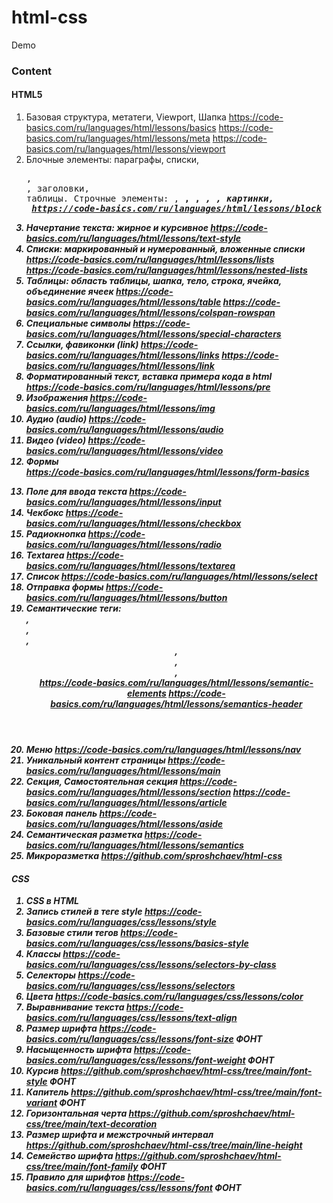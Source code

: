 # html-css
Demo

### Content

#### HTML5
1. Базовая структура, метатеги, Viewport, Шапка https://code-basics.com/ru/languages/html/lessons/basics https://code-basics.com/ru/languages/html/lessons/meta https://code-basics.com/ru/languages/html/lessons/viewport  
2. Блочные элементы: параграфы, списки, <pre>, <div>, заголовки, таблицы. Строчные элементы: <a>, <b>, <strong>, <i>, <em>, картинки, <span> https://code-basics.com/ru/languages/html/lessons/block
3. Начертание текста: жирное и курсивное https://code-basics.com/ru/languages/html/lessons/text-style 
4. Списки: маркированный и нумерованный, вложенные списки https://code-basics.com/ru/languages/html/lessons/lists https://code-basics.com/ru/languages/html/lessons/nested-lists 
5. Таблицы: область таблицы, шапка, тело, строка, ячейка, объединение ячеек https://code-basics.com/ru/languages/html/lessons/table https://code-basics.com/ru/languages/html/lessons/colspan-rowspan  
6. Специальные символы https://code-basics.com/ru/languages/html/lessons/special-characters
7. Ссылки, фавиконки (link) https://code-basics.com/ru/languages/html/lessons/links https://code-basics.com/ru/languages/html/lessons/link 
8. Форматированный текст, вставка примера кода в html https://code-basics.com/ru/languages/html/lessons/pre
9.  Изображения https://code-basics.com/ru/languages/html/lessons/img
10. Аудио (audio) https://code-basics.com/ru/languages/html/lessons/audio
11. Видео (video) https://code-basics.com/ru/languages/html/lessons/video
12. Формы <form> https://code-basics.com/ru/languages/html/lessons/form-basics 
13. Поле для ввода текста https://code-basics.com/ru/languages/html/lessons/input
14. Чекбокс https://code-basics.com/ru/languages/html/lessons/checkbox
15. Радиокнопка https://code-basics.com/ru/languages/html/lessons/radio
16. Textarea https://code-basics.com/ru/languages/html/lessons/textarea
17. Список https://code-basics.com/ru/languages/html/lessons/select
18. Отправка формы https://code-basics.com/ru/languages/html/lessons/button
19. Семантические теги: <article>, <aside>, <footer>, <header>, <main>, <nav>, <section> https://code-basics.com/ru/languages/html/lessons/semantic-elements https://code-basics.com/ru/languages/html/lessons/semantics-header  
20. Меню https://code-basics.com/ru/languages/html/lessons/nav
21. Уникальный контент страницы https://code-basics.com/ru/languages/html/lessons/main
22. Секция, Самостоятельная секция https://code-basics.com/ru/languages/html/lessons/section https://code-basics.com/ru/languages/html/lessons/article
23. Боковая панель https://code-basics.com/ru/languages/html/lessons/aside 
24. Семантическая разметка https://code-basics.com/ru/languages/html/lessons/semantics 
25. Микроразметка https://github.com/sproshchaev/html-css

#### CSS
1. CSS в HTML 
2. Запись стилей в теге style https://code-basics.com/ru/languages/css/lessons/style
3. Базовые стили тегов https://code-basics.com/ru/languages/css/lessons/basics-style 
4. Классы https://code-basics.com/ru/languages/css/lessons/selectors-by-class
5. Селекторы https://code-basics.com/ru/languages/css/lessons/selectors 
6. Цвета https://code-basics.com/ru/languages/css/lessons/color 
7. Выравнивание текста https://code-basics.com/ru/languages/css/lessons/text-align
8. Размер шрифта https://code-basics.com/ru/languages/css/lessons/font-size ФОНТ
9. Насыщенность шрифта https://code-basics.com/ru/languages/css/lessons/font-weight ФОНТ
10. Курсив https://github.com/sproshchaev/html-css/tree/main/font-style ФОНТ
11. Капитель https://github.com/sproshchaev/html-css/tree/main/font-variant ФОНТ
12. Горизонтальная черта https://github.com/sproshchaev/html-css/tree/main/text-decoration
13. Размер шрифта и межстрочный интервал https://github.com/sproshchaev/html-css/tree/main/line-height
14. Семейство шрифта https://github.com/sproshchaev/html-css/tree/main/font-family ФОНТ
15. Правило для шрифтов https://code-basics.com/ru/languages/css/lessons/font ФОНТ
    


